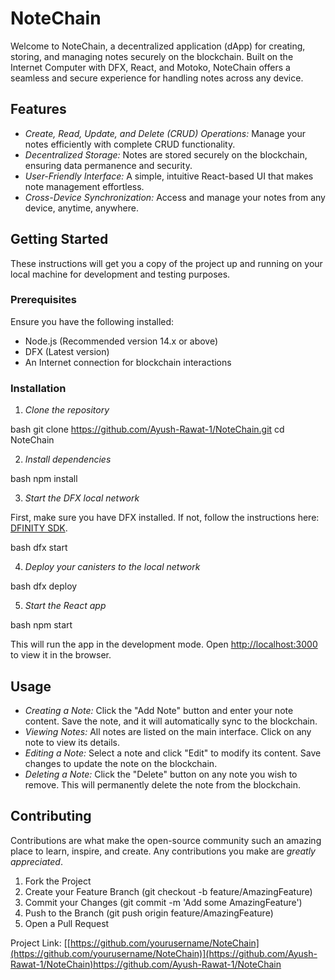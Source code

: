 # NoteChain

Welcome to NoteChain, a decentralized application (dApp) for creating, storing, and managing notes securely on the blockchain. Built on the Internet Computer with DFX, React, and Motoko, NoteChain offers a seamless and secure experience for handling notes across any device.

## Features

- *Create, Read, Update, and Delete (CRUD) Operations:* Manage your notes efficiently with complete CRUD functionality.
- *Decentralized Storage:* Notes are stored securely on the blockchain, ensuring data permanence and security.
- *User-Friendly Interface:* A simple, intuitive React-based UI that makes note management effortless.
- *Cross-Device Synchronization:* Access and manage your notes from any device, anytime, anywhere.

## Getting Started

These instructions will get you a copy of the project up and running on your local machine for development and testing purposes.

### Prerequisites

Ensure you have the following installed:

- Node.js (Recommended version 14.x or above)
- DFX (Latest version)
- An Internet connection for blockchain interactions

### Installation

1. *Clone the repository*

bash
git clone https://github.com/Ayush-Rawat-1/NoteChain.git
cd NoteChain


2. *Install dependencies*

bash
npm install


3. *Start the DFX local network*

First, make sure you have DFX installed. If not, follow the instructions here: [DFINITY SDK](https://sdk.dfinity.org/docs/quickstart/local-quickstart.html).

bash
dfx start


4. *Deploy your canisters to the local network*

bash
dfx deploy


5. *Start the React app*

bash
npm start


This will run the app in the development mode. Open [http://localhost:3000](http://localhost:3000) to view it in the browser.

## Usage

- *Creating a Note:* Click the "Add Note" button and enter your note content. Save the note, and it will automatically sync to the blockchain.
- *Viewing Notes:* All notes are listed on the main interface. Click on any note to view its details.
- *Editing a Note:* Select a note and click "Edit" to modify its content. Save changes to update the note on the blockchain.
- *Deleting a Note:* Click the "Delete" button on any note you wish to remove. This will permanently delete the note from the blockchain.

## Contributing

Contributions are what make the open-source community such an amazing place to learn, inspire, and create. Any contributions you make are *greatly appreciated*.

1. Fork the Project
2. Create your Feature Branch (git checkout -b feature/AmazingFeature)
3. Commit your Changes (git commit -m 'Add some AmazingFeature')
4. Push to the Branch (git push origin feature/AmazingFeature)
5. Open a Pull Request

Project Link: [[https://github.com/yourusername/NoteChain](https://github.com/yourusername/NoteChain)](https://github.com/Ayush-Rawat-1/NoteChain)https://github.com/Ayush-Rawat-1/NoteChain
